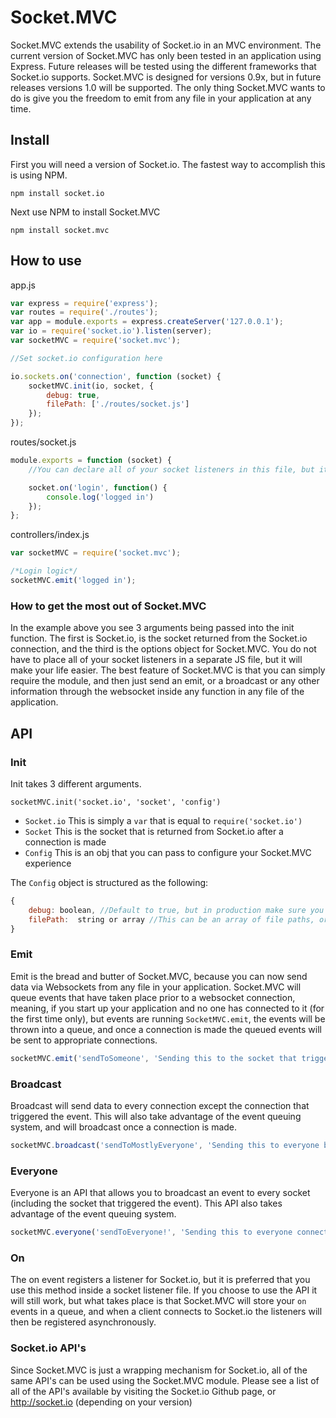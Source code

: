 Socket.MVC
==========

Socket.MVC extends the usability of Socket.io in an MVC environment.  The current version of Socket.MVC has only been tested in an application using Express.  Future releases will be tested using the different frameworks that Socket.io supports.  Socket.MVC is designed for versions 0.9x, but in future releases versions 1.0 will be supported.  The only thing Socket.MVC wants to do is give you the freedom to emit from any file in your application at any time.

## Install

First you will need a version of Socket.io.  The fastest way to accomplish this is using NPM.

    npm install socket.io

Next use NPM to install Socket.MVC

	npm install socket.mvc

## How to use

app.js
```js
var express = require('express');
var routes = require('./routes');
var app = module.exports = express.createServer('127.0.0.1');
var io = require('socket.io').listen(server);
var socketMVC = require('socket.mvc');

//Set socket.io configuration here

io.sockets.on('connection', function (socket) {
	socketMVC.init(io, socket, {
		debug: true,
		filePath: ['./routes/socket.js']
	});
});
```

routes/socket.js
```js
module.exports = function (socket) {
	//You can declare all of your socket listeners in this file, but it's not required

	socket.on('login', function() {
		console.log('logged in')
	});
};
```

controllers/index.js
```js
var socketMVC = require('socket.mvc');

/*Login logic*/
socketMVC.emit('logged in');
```

### How to get the most out of Socket.MVC

In the example above you see 3 arguments being passed into the init function.  The first is Socket.io, is the socket returned from the Socket.io connection, and the third is the options object for Socket.MVC. You do not have to place all of your socket listeners in a separate JS file, but it will make your life easier.  The best feature of Socket.MVC is that you can simply require the module, and then just send an emit, or a broadcast or any other information through the websocket inside any function in any file of the application.

## API

### Init

Init takes 3 different arguments.

`socketMVC.init('socket.io', 'socket', 'config')`
  - `Socket.io` This is simply a `var` that is equal to `require('socket.io')`
  - `Socket` This is the socket that is returned from Socket.io after a connection is made
  - `Config` This is an obj that you can pass to configure your Socket.MVC experience

The `Config` object is structured as the following:
```js
{
	debug: boolean, //Default to true, but in production make sure you change it to false
	filePath:  string or array //This can be an array of file paths, or a single file path to register Socket.io listeners
}
```

### Emit
Emit is the bread and butter of Socket.MVC, because you can now send data via Websockets from any file in your application.  Socket.MVC will queue events that have taken place prior to a websocket connection, meaning, if you start up your application and no one has connected to it (for the first time only), but events are running `SocketMVC.emit`, the events will be thrown into a queue, and once a connection is made the queued events will be sent to appropriate connections.
```js
socketMVC.emit('sendToSomeone', 'Sending this to the socket that triggered the event');
```

### Broadcast
Broadcast will send data to every connection except the connection that triggered the event.  This will also take advantage of the event queuing system, and will broadcast once a connection is made.
```js
socketMVC.broadcast('sendToMostlyEveryone', 'Sending this to everyone but the socket who triggered the event');
```

### Everyone
Everyone is an API that allows you to broadcast an event to every socket (including the socket that triggered the event).  This API also takes advantage of the event queuing system.
```js
socketMVC.everyone('sendToEveryone!', 'Sending this to everyone connected!!');
```

### On
The on event registers a listener for Socket.io, but it is preferred that you use this method inside a socket listener file.  If you choose to use the API it will still work, but what takes place is that Socket.MVC will store your `on` events in a queue, and when a client connects to Socket.io the listeners will then be registered asynchronously.

### Socket.io API's
Since Socket.MVC is just a wrapping mechanism for Socket.io, all of the same API's can be used using the Socket.MVC module.  Please see a list of all of the API's available by visiting the Socket.io Github page, or http://socket.io (depending on your version)
